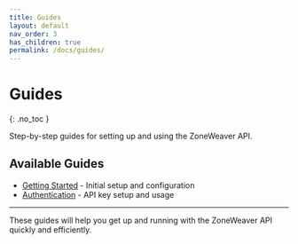 ```yaml
---
title: Guides
layout: default
nav_order: 3
has_children: true
permalink: /docs/guides/
---
```


# Guides
{: .no_toc }

Step-by-step guides for setting up and using the ZoneWeaver API.

## Available Guides

- [Getting Started](getting-started/) - Initial setup and configuration
- [Authentication](authentication/) - API key setup and usage

---

These guides will help you get up and running with the ZoneWeaver API quickly and efficiently.

